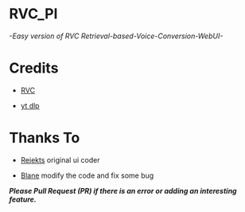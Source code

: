 # RVC_Pl

*-Easy version of RVC Retrieval-based-Voice-Conversion-WebUI-*


# Credits 

- [RVC](https://github.com/RVC-Project/Retrieval-based-Voice-Conversion-WebUI)

- [yt dlp](https://github.com/yt-dlp/yt-dlp.git)


# Thanks To

- [Rejekts](https://github.com/RejektsAI) original ui coder

- [Blane](https://github.com/blane187) modify the code and fix some bug


***Please Pull Request (PR) if there is an error or adding an interesting feature.***
